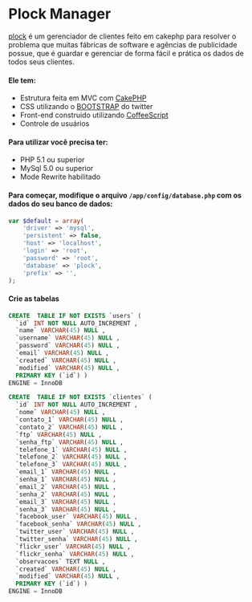 # Plock Manager
[plock](https://github.com/hugodias/plock) é um gerenciador de clientes feito em cakephp para resolver o problema que muitas fábricas de software e agências de publicidade possue, que é guardar e gerenciar de forma fácil e prática os dados de todos seus clientes.

#### Ele tem:

* Estrutura feita em MVC com [CakePHP](http://cakephp.org/)
* CSS utilizando o [BOOTSTRAP](http://twitter.github.com/bootstrap/) do twitter
* Front-end construido utilizando [CoffeeScript](http://jashkenas.github.com/coffee-script/)
* Controle de usuários

#### Para utilizar você precisa ter:
* PHP 5.1 ou superior
* MySql 5.0 ou superior
* Mode Rewrite habilitado

#### Para começar, modifique o arquivo `/app/config/database.php` com os dados do seu banco de dados:

```php
var $default = array(
	'driver' => 'mysql',
	'persistent' => false,
	'host' => 'localhost',
	'login' => 'root',
	'password' => 'root',
	'database' => 'plock',
	'prefix' => '',
);
```
#### Crie as tabelas
```sql
CREATE  TABLE IF NOT EXISTS `users` (
  `id` INT NOT NULL AUTO_INCREMENT ,
  `name` VARCHAR(45) NULL ,
  `username` VARCHAR(45) NULL ,
  `password` VARCHAR(45) NULL ,
  `email` VARCHAR(45) NULL ,
  `created` VARCHAR(45) NULL ,
  `modified` VARCHAR(45) NULL ,
  PRIMARY KEY (`id`) )
ENGINE = InnoDB
```
```sql
CREATE  TABLE IF NOT EXISTS `clientes` (
  `id` INT NOT NULL AUTO_INCREMENT ,
  `nome` VARCHAR(45) NULL ,
  `contato_1` VARCHAR(45) NULL ,
  `contato_2` VARCHAR(45) NULL ,
  `ftp` VARCHAR(45) NULL ,
  `senha_ftp` VARCHAR(45) NULL ,
  `telefone_1` VARCHAR(45) NULL ,
  `telefone_2` VARCHAR(45) NULL ,
  `telefone_3` VARCHAR(45) NULL ,
  `email_1` VARCHAR(45) NULL ,
  `senha_1` VARCHAR(45) NULL ,
  `email_2` VARCHAR(45) NULL ,
  `senha_2` VARCHAR(45) NULL ,
  `email_3` VARCHAR(45) NULL ,
  `senha_3` VARCHAR(45) NULL ,
  `facebook_user` VARCHAR(45) NULL ,
  `facebook_senha` VARCHAR(45) NULL ,
  `twitter_user` VARCHAR(45) NULL ,
  `twitter_senha` VARCHAR(45) NULL ,
  `flickr_user` VARCHAR(45) NULL ,
  `flickr_senha` VARCHAR(45) NULL ,
  `observacoes` TEXT NULL ,
  `created` VARCHAR(45) NULL ,
  `modified` VARCHAR(45) NULL ,
  PRIMARY KEY (`id`) )
ENGINE = InnoDB
```

